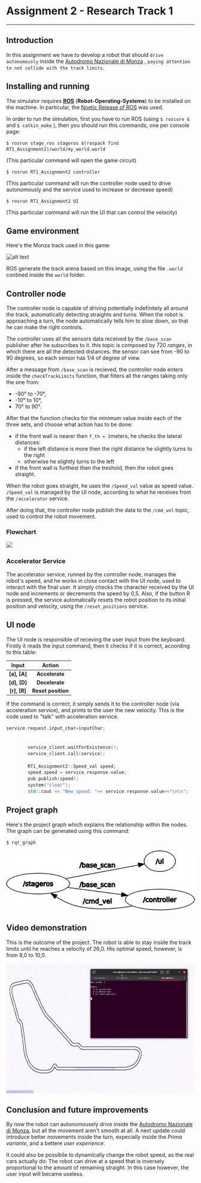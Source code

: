 Assignment 2 - Research Track 1 
================================

-----------------------

Introduction
------------

In this assignment we have to develop a robot that should `drive autonomously` inside the [Autodromo Nazionale di Monza](https://www.monzanet.it/) , `paying attention to not collide with the track limits`.

Installing and running
----------------------

The simulator requires [__ROS__](http://wiki.ros.org) (__Robot-Operating-Systems__) to be installed on the machine. In particular, the [Noetic Release of ROS](http://wiki.ros.org/noetic/Installation) was used.

In order to run the simulation, first you have to run ROS (using ```$ roscore &``` and ```$ catkin_make``` ), then you should run this commands, one per console page:

```console
$ rosrun stage_ros stageros $(rospack find RT1_Assignment2)/world/my_world.world
```

(This particular command will open the game circuit)


```console
$ rosrun RT1_Assignment2 controller
```
(This particular command will run the controller node used to drive autonomously and the service used to increase or decrease speed)


```console
$ rosrun RT1_Assignment2 UI
```
(This particular command will run the UI that can control the velocity)

Game environment
---------

Here's the Monza track used in this game:

![alt text](https://github.com/marcomacchia99/RT1_Assignment2/blob/main/world/tracciato.png)

ROS generate the track arena based on this image, using the file `.world` contined inside the `world` folder. 

Controller node
--------------

The controller node is capable of driving potentially indefinitely all around the track, automatically detecting straights and turns. When the robot is approaching a turn, the node automatically tells him to slow down, so that he can make the right controls.

The controller uses all the sensors data received by the `/base_scan` publisher after he subscribes to it. this topic is composed by 720 _ranges_, in which there are all the detected distances. the sensor can see from -90 to 90 degrees, so each sensor has 1/4 of degree of view.

After a message from `/base_scan` is recieved, the controller node enters inside the `checkTrackLimits` function, that filters all the ranges taking only the one from:
* -90° to -70°, 
* -10° to 10°,
* 70° to 90°. 

After that the function checks for the minimum value inside each of the three sets, and choose what action has to be done:

* if the front wall is nearer then `f_th = 2`meters, he checks the lateral distances:
  * if the left distance is more then the right distance he slightly turns to the right
  * otherwise he slightly turns to the left
* if the front wall is furthest then the treshold, then the robot goes straight.


When the robot goes straight, he uses the `/Speed_val` value as speed value. `/Speed_val` is managed by the UI node, according to what he receives from the `/accelerator` service. 

After doing that, the controller node publish the data to the `/cmd_vel` topic, used to control the robot movement.

### Flowchart ###

<image src="https://github.com/marcomacchia99/RT1_Assignment2/blob/main/assets/diagram.png" width="600px">


### Accelerator Service ###

The accelerator service,  runned by the controller node,  manages the robot's speed, and he works in close contact with the UI node, used to interact with the final user. It simply checks the character received by the UI node and increments or decrements the speed by 0,5. Also, if the button R is pressed, the service automatically resets the robot position to its initial position and velocity, using the `/reset_positions` service.

UI node
------

The UI node is responsible of receving the user input from the keyboard. Firstly it reads the input command, then it checks if it is correct, acoording to this table:

<center>

| Input | Action |
|:--------:|:----------:|
|__[a], [A]__|__Accelerate__|
|__[d], [D]__|__Decelerate__|
|__[r], [R]__|__Reset position__|

</center>

If the command is correct, it simply sends it to the controller node (via acceleration service), and prints to the user the new velocity.
This is the code used to "talk" with acceleration service.

```cpp
service.request.input_char=inputChar;
        

        service_client.waitForExistence();
        service_client.call(service);

        RT1_Assignment2::Speed_val speed;
        speed.speed = service.response.value;
        pub.publish(speed);
        system("clear");
        std::cout << "New speed: "<< service.response.value<<"\n\n";
```

Project graph
-------------------
 
Here's the project graph which explains the relationship within the nodes.
The graph can be generated using this command:
 
```console
$ rqt_graph
``` 

![alt text](https://github.com/marcomacchia99/RT1_Assignment2/blob/main/assets/graph.png)

Video demonstration
-------------------
 
This is the outcome of the project. The robot is able to stay inside the track limits until he reaches a velocity of 26,0. His optimal speed, however, is from 8,0 to 10,0.

![alt text](https://github.com/marcomacchia99/RT1_Assignment2/blob/main/assets/video.gif)
 
Conclusion and future improvements
-------------------
By now the robot can autonomousely drive inside the [Autodromo Nazionale di Monza](https://www.monzanet.it/), but all the movement aren't smooth at all.
A next update could introduce better movements inside the turn, expecially inside the _Prima variante_, and a bettere _user experience_.

It could also be possibile to dynamically change the robot speed, as the real cars actually do: The robot can drive at a speed that is inversely proportional to the amount of remaining straight. In this case however, the user input will became useless.
